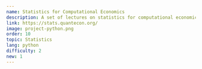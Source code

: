 ```yaml
---
name: Statistics for Computational Economics
description: A set of lectures on statistics for computational economics.
link: https://stats.quantecon.org/
image: project-python.png
order: 10
topic: Statistics
lang: python
difficulty: 2
new: 1
---
```

